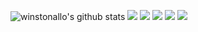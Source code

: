 ![winstonallo's github stats](https://github-readme-stats.vercel.app/api?username=winstonallo&show_icons=true&theme=transparent)
![](https://github-profile-summary-cards.vercel.app/api/cards/profile-details?username=winstonallo&theme=nord_dark)
![](https://github-profile-summary-cards.vercel.app/api/cards/repos-per-language?username=winstonallo&theme=nord_dark)
![](https://github-profile-summary-cards.vercel.app/api/cards/most-commit-language?username=winstonallo&theme=nord_dark)
![](https://github-profile-summary-cards.vercel.app/api/cards/stats?username=winstonallo&theme=nord_dark)
![](https://github-profile-summary-cards.vercel.app/api/cards/productive-time?username=winstonallo&theme=nord_dark)
